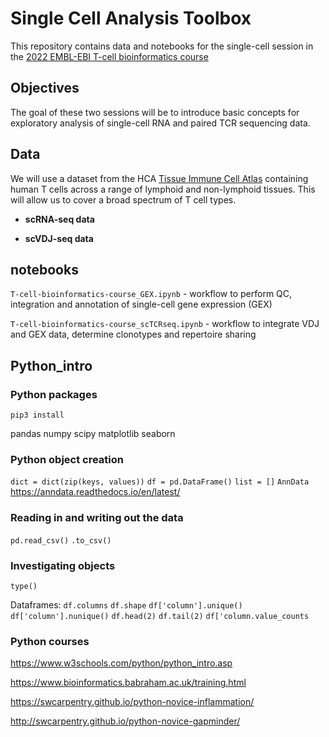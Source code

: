 # Single Cell Analysis Toolbox

This repository contains data and notebooks for the single-cell session in the [2022 EMBL-EBI T-cell bioinformatics course](https://www.ebi.ac.uk/training/events/bioinformatics-t-cell-immunology-2022/)

## Objectives 

The goal of these two sessions will be to introduce basic concepts for exploratory analysis of single-cell RNA and paired TCR sequencing data.

## Data

We will use a dataset from the HCA [Tissue Immune Cell Atlas](https://www.science.org/doi/10.1126/science.abl5197) containing human T cells across a range of lymphoid and non-lymphoid tissues. This will allow us to cover a broad spectrum of T cell types.

* **scRNA-seq data**

* **scVDJ-seq data**

## notebooks

```T-cell-bioinformatics-course_GEX.ipynb``` - workflow to perform QC, integration and annotation of single-cell gene expression (GEX)

```T-cell-bioinformatics-course_scTCRseq.ipynb``` - workflow to integrate VDJ and GEX data, determine clonotypes and repertoire sharing

## Python_intro

### Python packages

```pip3 install```

pandas 
numpy
scipy
matplotlib
seaborn

### Python object creation

```dict = dict(zip(keys, values))```
```df = pd.DataFrame()```
```list = []```
```AnnData``` https://anndata.readthedocs.io/en/latest/

### Reading in and writing out the data

```pd.read_csv()``` ```.to_csv()```

### Investigating objects

```type()``` 

Dataframes:
```df.columns``` ```df.shape``` ```df['column'].unique()``` ```df['column'].nunique()``` ```df.head(2)``` ```df.tail(2)```
```df['column.value_counts```

### Python courses
https://www.w3schools.com/python/python_intro.asp

https://www.bioinformatics.babraham.ac.uk/training.html

https://swcarpentry.github.io/python-novice-inflammation/

http://swcarpentry.github.io/python-novice-gapminder/
